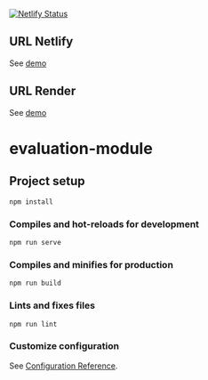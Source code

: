 [![Netlify Status](https://api.netlify.com/api/v1/badges/21b4d5f0-5826-4f96-971a-d4f71c063940/deploy-status)](https://app.netlify.com/sites/gallant-stonebraker-7c2058/deploys)

## URL Netlify
See [demo](https://evaluation-module-vue.netlify.app)

## URL Render
See [demo](https://evaluation-module-vue.onrender.com)

# evaluation-module

## Project setup
```
npm install
```

### Compiles and hot-reloads for development
```
npm run serve
```

### Compiles and minifies for production
```
npm run build
```

### Lints and fixes files
```
npm run lint
```

### Customize configuration
See [Configuration Reference](https://cli.vuejs.org/config/).
